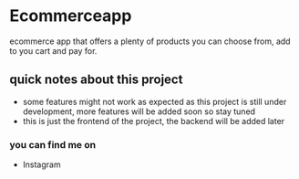 # Ecommerceapp

ecommerce app that offers a plenty of products you can choose from, add to you cart and pay for.

## quick notes about this project

- some features might not work as expected as this project is still under development, more features will be added soon so stay tuned
- this is just the frontend of the project, the backend will be added later

### you can find me on

- Instagram
